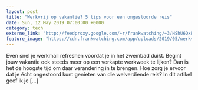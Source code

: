 ```yaml
---
layout: post
title: "Werkvrij op vakantie? 5 tips voor een ongestoorde reis"
date: Sun, 12 May 2019 07:00:00 +0000
category: tech
externe_link: "http://feedproxy.google.com/~r/frankwatching/~3/HShU6QxEFqo/"
feature_image: "https://cdn.frankwatching.com/app/uploads/2019/05/werkvrij-op-vakantie--214x155.jpg"
---
```


Even snel je werkmail refreshen voordat je in het zwembad duikt. Begint jouw vakantie ook steeds meer op een verkapte werkweek te lijken? Dan is het de hoogste tijd om daar verandering in te brengen. Hoe zorg je ervoor dat je écht ongestoord kunt genieten van die welverdiende reis? In dit artikel geef ik je [&#8230;]<img src="http://feeds.feedburner.com/~r/frankwatching/~4/HShU6QxEFqo" height="1" width="1" alt=""/>
